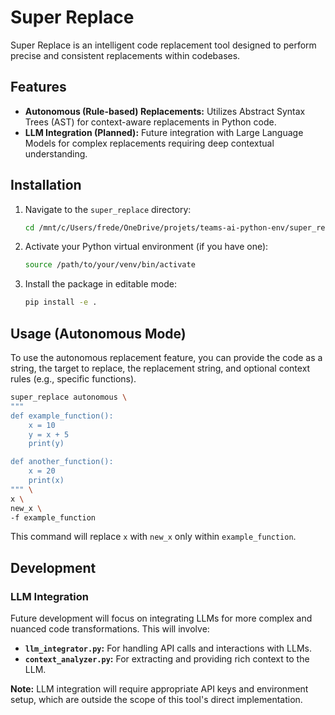 # Super Replace

Super Replace is an intelligent code replacement tool designed to perform precise and consistent replacements within codebases.

## Features

*   **Autonomous (Rule-based) Replacements:** Utilizes Abstract Syntax Trees (AST) for context-aware replacements in Python code.
*   **LLM Integration (Planned):** Future integration with Large Language Models for complex replacements requiring deep contextual understanding.

## Installation

1.  Navigate to the `super_replace` directory:
    ```bash
    cd /mnt/c/Users/frede/OneDrive/projets/teams-ai-python-env/super_replace
    ```
2.  Activate your Python virtual environment (if you have one):
    ```bash
    source /path/to/your/venv/bin/activate
    ```
3.  Install the package in editable mode:
    ```bash
    pip install -e .
    ```

## Usage (Autonomous Mode)

To use the autonomous replacement feature, you can provide the code as a string, the target to replace, the replacement string, and optional context rules (e.g., specific functions).

```bash
super_replace autonomous \
"""
def example_function():
    x = 10
    y = x + 5
    print(y)

def another_function():
    x = 20
    print(x)
""" \
x \
new_x \
-f example_function
```

This command will replace `x` with `new_x` only within `example_function`.

## Development

### LLM Integration

Future development will focus on integrating LLMs for more complex and nuanced code transformations. This will involve:

*   **`llm_integrator.py`:** For handling API calls and interactions with LLMs.
*   **`context_analyzer.py`:** For extracting and providing rich context to the LLM.

**Note:** LLM integration will require appropriate API keys and environment setup, which are outside the scope of this tool's direct implementation.

